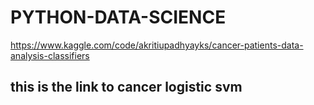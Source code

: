 # PYTHON-DATA-SCIENCE
https://www.kaggle.com/code/akritiupadhyayks/cancer-patients-data-analysis-classifiers
 ## this is the link to cancer logistic svm